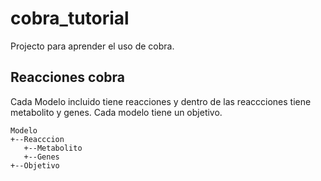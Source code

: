 # cobra_tutorial
Projecto para aprender el uso de cobra.

## Reacciones cobra
Cada Modelo incluido tiene reacciones y dentro de las reaccciones tiene metabolito y genes.
Cada modelo tiene un objetivo.
```
Modelo
+--Reacccion
   +--Metabolito
   +--Genes
+--Objetivo
```
